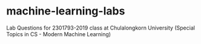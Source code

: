 # machine-learning-labs
Lab Questions for 2301793-2019 class at Chulalongkorn University (Special Topics in CS - Modern Machine Learning)
